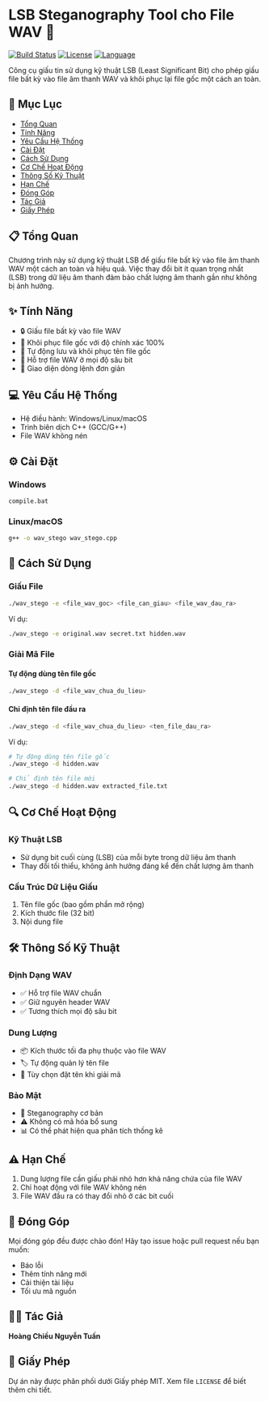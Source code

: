 # LSB Steganography Tool cho File WAV 🎵
[![Build Status](https://img.shields.io/badge/build-passing-brightgreen.svg)](https://github.com/hoang/LSBSteganographyTool)
[![License](https://img.shields.io/badge/license-MIT-blue.svg)](LICENSE)
[![Language](https://img.shields.io/badge/language-C%2B%2B-orange.svg)](https://isocpp.org/)

Công cụ giấu tin sử dụng kỹ thuật LSB (Least Significant Bit) cho phép giấu file bất kỳ vào file âm thanh WAV và khôi phục lại file gốc một cách an toàn.

## 📑 Mục Lục
- [Tổng Quan](#tong-quan)
- [Tính Năng](#tinh-nang)
- [Yêu Cầu Hệ Thống](#yeu-cau-he-thong)
- [Cài Đặt](#cai-dat)
- [Cách Sử Dụng](#cach-su-dung)
- [Cơ Chế Hoạt Động](#co-che-hoat-dong)
- [Thông Số Kỹ Thuật](#thong-so-ky-thuat)
- [Hạn Chế](#han-che)
- [Đóng Góp](#dong-gop)
- [Tác Giả](#tac-gia)
- [Giấy Phép](#giay-phep)

## 📋 Tổng Quan
Chương trình này sử dụng kỹ thuật LSB để giấu file bất kỳ vào file âm thanh WAV một cách an toàn và hiệu quả. Việc thay đổi bit ít quan trọng nhất (LSB) trong dữ liệu âm thanh đảm bảo chất lượng âm thanh gần như không bị ảnh hưởng.

## ✨ Tính Năng
- 🔒 Giấu file bất kỳ vào file WAV
- 🔄 Khôi phục file gốc với độ chính xác 100%
- 📝 Tự động lưu và khôi phục tên file gốc
- 🎯 Hỗ trợ file WAV ở mọi độ sâu bit
- 🔧 Giao diện dòng lệnh đơn giản

## 💻 Yêu Cầu Hệ Thống
- Hệ điều hành: Windows/Linux/macOS
- Trình biên dịch C++ (GCC/G++)
- File WAV không nén

## ⚙️ Cài Đặt

### Windows
```batch
compile.bat
```

### Linux/macOS
```bash
g++ -o wav_stego wav_stego.cpp
```

## 📖 Cách Sử Dụng

### Giấu File
```bash
./wav_stego -e <file_wav_goc> <file_can_giau> <file_wav_dau_ra>
```

Ví dụ:
```bash
./wav_stego -e original.wav secret.txt hidden.wav
```

### Giải Mã File

#### Tự động dùng tên file gốc
```bash
./wav_stego -d <file_wav_chua_du_lieu>
```

#### Chỉ định tên file đầu ra
```bash
./wav_stego -d <file_wav_chua_du_lieu> <ten_file_dau_ra>
```

Ví dụ:
```bash
# Tự động dùng tên file gốc
./wav_stego -d hidden.wav

# Chỉ định tên file mới
./wav_stego -d hidden.wav extracted_file.txt
```

## 🔍 Cơ Chế Hoạt Động
### Kỹ Thuật LSB
- Sử dụng bit cuối cùng (LSB) của mỗi byte trong dữ liệu âm thanh
- Thay đổi tối thiểu, không ảnh hưởng đáng kể đến chất lượng âm thanh

### Cấu Trúc Dữ Liệu Giấu
1. Tên file gốc (bao gồm phần mở rộng)
2. Kích thước file (32 bit)
3. Nội dung file

## 🛠 Thông Số Kỹ Thuật

### Định Dạng WAV
- ✅ Hỗ trợ file WAV chuẩn
- ✅ Giữ nguyên header WAV
- ✅ Tương thích mọi độ sâu bit

### Dung Lượng
- 📦 Kích thước tối đa phụ thuộc vào file WAV
- 🏷️ Tự động quản lý tên file
- 🎯 Tùy chọn đặt tên khi giải mã

### Bảo Mật
- 🔐 Steganography cơ bản
- ⚠️ Không có mã hóa bổ sung
- 📊 Có thể phát hiện qua phân tích thống kê

## ⚠️ Hạn Chế
1. Dung lượng file cần giấu phải nhỏ hơn khả năng chứa của file WAV
2. Chỉ hoạt động với file WAV không nén
3. File WAV đầu ra có thay đổi nhỏ ở các bit cuối

## 🤝 Đóng Góp
Mọi đóng góp đều được chào đón! Hãy tạo issue hoặc pull request nếu bạn muốn:
- Báo lỗi
- Thêm tính năng mới
- Cải thiện tài liệu
- Tối ưu mã nguồn

## 👨‍💻 Tác Giả
**Hoàng Chiều Nguyễn Tuấn**

## 📄 Giấy Phép
Dự án này được phân phối dưới Giấy phép MIT. Xem file `LICENSE` để biết thêm chi tiết.